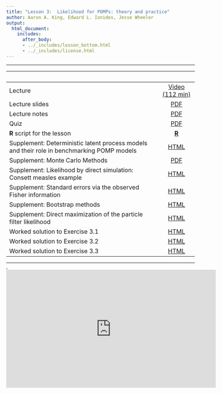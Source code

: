 ```yaml
---
title: "Lesson 3:  Likelihood for POMPs: theory and practice"
author: Aaron A. King, Edward L. Ionides, Jesse Wheeler
output:
  html_document:
    includes:
      after_body:
      - ../_includes/lesson_bottom.html
      - ../_includes/license.html
---
```


----------------------

| &nbsp;                                                                                     | &nbsp;                                                                                      |
|:-------------------------------------------------------------------------------------------|:-------------------------------------------------------------------------------------------:|
| Lecture                                                                                    | [Video (112 min)](https://www.youtube.com/playlist?list=PLluGwj6FGt2RRi-TRckg7Lud87ZKIJTZ8) |
| Lecture slides                                                                             | [PDF](slides.pdf)                                                                           |
| Lecture notes                                                                              | [PDF](notes.pdf)                                                                            |
| Quiz                                                                                       | [PDF](quiz.pdf)                                                                             |
| **R** script for the lesson                                                                | [**R**](main.R)                                                                             |
| Supplement: Deterministic latent process models and their role in benchmarking POMP models | [HTML](deterministic.html)                                                                  |
| Supplement: Monte Carlo Methods                                                            | [PDF](monteCarlo.pdf)                                                                       |
| Supplement: Likelihood by direct simulation: Consett measles example                       | [HTML](directSimulation.html)                                                               |
| Supplement: Standard errors via the observed Fisher information                            | [HTML](fisherSE.html)                                                                       |
| Supplement: Bootstrap methods                                                              | [HTML](bootstrap.html)                                                                      |
| Supplement: Direct maximization of the particle filter likelihood                          | [HTML](./pf-in-Nelder-Mead.html)                                                            |
| Worked solution to Exercise 3.1                                                            | [HTML](Q_slice.html)                                                                        |
| Worked solution to Exercise 3.2                                                            | [HTML](expense.html)                                                                        |
| Worked solution to Exercise 3.3                                                            | [HTML](loglikest.html)                                                                      |

----------------------

<iframe width="0" height="0"></iframe>

<iframe data-external=1 width="560" height="315" src="https://www.youtube-nocookie.com/embed/videoseries?list=PLluGwj6FGt2RRi-TRckg7Lud87ZKIJTZ8" frameborder="0" allow="accelerometer; autoplay; encrypted-media; gyroscope; picture-in-picture" allowfullscreen></iframe>
